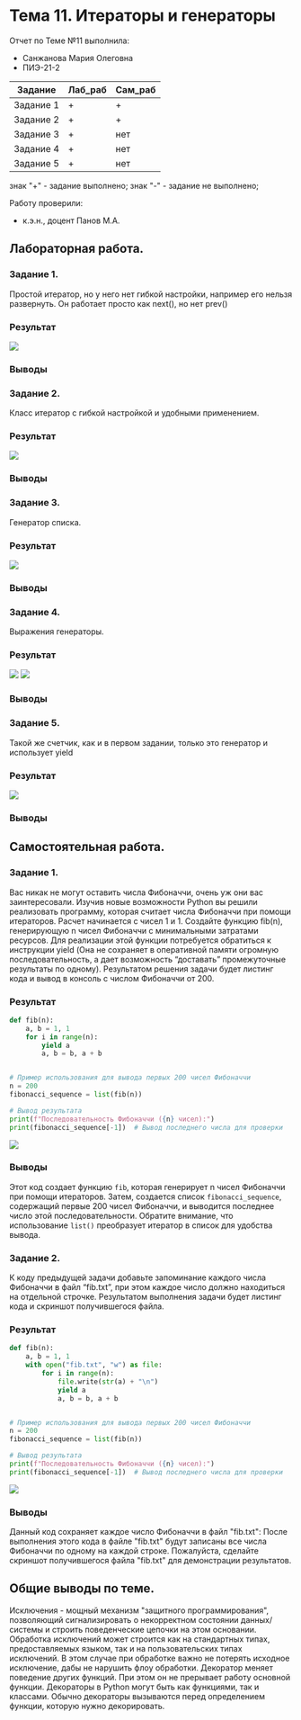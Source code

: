 # Тема 11. Итераторы и генераторы
Отчет по Теме №11 выполнила:
- Санжанова Мария Олеговна
- ПИЭ-21-2

| Задание | Лаб_раб | Сам_раб |
| ------ | ------ |---------|
| Задание 1 | + | +       |
| Задание 2 | + | +       |
| Задание 3 | + | нет     |
| Задание 4 | + | нет     |
| Задание 5 | + | нет     |

знак "+" - задание выполнено; знак "-" - задание не выполнено;

Работу проверили:
- к.э.н., доцент Панов М.А.

## Лабораторная работа.
### Задание 1. 
Простой итератор, но у него нет гибкой настройки, например его нельзя развернуть. Он работает просто как next(), но нет prev()
### Результат 
![](https://github.com/smariasssss/SoftwareEngineering/blob/10be93f43dd0bfed9f0b8878d839567f1338803c/pics/1.png)

### Выводы 


### Задание 2. 
Класс итератор с гибкой настройкой и удобными применением.
### Результат 
![](https://github.com/smariasssss/SoftwareEngineering/blob/10be93f43dd0bfed9f0b8878d839567f1338803c/pics/2.png)
### Выводы 


### Задание 3. 
Генератор списка.
### Результат 
![](https://github.com/smariasssss/SoftwareEngineering/blob/10be93f43dd0bfed9f0b8878d839567f1338803c/pics/3.png)
### Выводы 


### Задание 4. 
Выражения генераторы.
### Результат 
![](https://github.com/smariasssss/SoftwareEngineering/blob/10be93f43dd0bfed9f0b8878d839567f1338803c/pics/4.png)
![](https://github.com/smariasssss/SoftwareEngineering/blob/10be93f43dd0bfed9f0b8878d839567f1338803c/pics/4_1.png)
### Выводы 


### Задание 5. 
Такой же счетчик, как и в первом задании, только это генератор и использует yield
### Результат 
![](https://github.com/smariasssss/SoftwareEngineering/blob/10be93f43dd0bfed9f0b8878d839567f1338803c/pics/5.png)
### Выводы 



## Самостоятельная работа. 
### Задание 1.
Вас никак не могут оставить числа Фибоначчи, очень уж они вас заинтересовали. Изучив новые возможности Python вы решили 
реализовать программу, которая считает числа Фибоначчи при помощи итераторов. Расчет начинается с чисел 1 и 1. Создайте
функцию fib(n), генерирующую n чисел Фибоначчи с минимальными затратами ресурсов. Для реализации этой функции
потребуется обратиться к инструкции yield (Она не сохраняет в оперативной памяти огромную последовательность, а дает
возможность “доставать” промежуточные результаты по одному).
Результатом решения задачи будет листинг кода и вывод в консоль с числом Фибоначчи от 200.
### Результат
```python
def fib(n):
    a, b = 1, 1
    for i in range(n):
        yield a
        a, b = b, a + b


# Пример использования для вывода первых 200 чисел Фибоначчи
n = 200
fibonacci_sequence = list(fib(n))

# Вывод результата
print(f"Последовательность Фибоначчи ({n} чисел):")
print(fibonacci_sequence[-1])  # Вывод последнего числа для проверки
```
![](https://github.com/smariasssss/SoftwareEngineering/blob/10be93f43dd0bfed9f0b8878d839567f1338803c/pics/6.png)
### Выводы
Этот код создает функцию `fib`, которая генерирует n чисел Фибоначчи при помощи итераторов. Затем, создается список `fibonacci_sequence`, содержащий первые 200 чисел Фибоначчи, и выводится последнее число этой последовательности. Обратите внимание, что использование `list()` преобразует итератор в список для удобства вывода.

### Задание 2.
К коду предыдущей задачи добавьте запоминание каждого числа Фибоначчи в файл “fib.txt”, при этом каждое число должно
находиться на отдельной строчке. Результатом выполнения задачи будет листинг кода и скриншот получившегося файла.
### Результат
```python
def fib(n):
    a, b = 1, 1
    with open("fib.txt", "w") as file:
        for i in range(n):
            file.write(str(a) + "\n")
            yield a
            a, b = b, a + b


# Пример использования для вывода первых 200 чисел Фибоначчи
n = 200
fibonacci_sequence = list(fib(n))

# Вывод результата
print(f"Последовательность Фибоначчи ({n} чисел):")
print(fibonacci_sequence[-1])  # Вывод последнего числа для проверки
```
![](https://github.com/smariasssss/SoftwareEngineering/blob/10be93f43dd0bfed9f0b8878d839567f1338803c/pics/7.png)
### Выводы
Данный код сохраняет каждое число Фибоначчи в файл "fib.txt":
После выполнения этого кода в файле "fib.txt" будут записаны все числа Фибоначчи по одному на каждой строке. Пожалуйста, сделайте скриншот получившегося файла "fib.txt" для демонстрации результатов.


## Общие выводы по теме.
Исключения - мощный механизм "защитного программирования", позволяющий сигнализировать о некорректном состоянии данных/системы и строить поведенческие цепочки на этом основании. Обработка исключений может строится как на стандартных типах, предоставляемых языком, так и на пользовательских типах исключений. В этом случае при обработке важно не потерять исходное исключение, дабы не нарушить флоу обработки.
Декоратор меняет поведение других функций. При этом он не прерывает работу основной функции. Декораторы в Python могут быть как функциями, так и классами. Обычно декораторы вызываются перед определением функции, которую нужно декорировать.